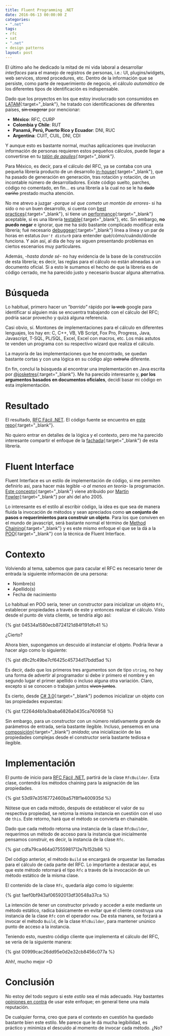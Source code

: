 ```yaml
---
title: Fluent Programming .NET
date: 2016-06-13 00:00:00 Z
categories:
- ".net"
tags:
- rfc
- sat
- ".net"
- design patterns
layout: post
---
```


El último año he dedicado la mitad de mi vida laboral a desarrollar *interfaces* para el manejo de registros de personas, i.e.: UI, plugins/widgets, web services, stored procedures, etc. Dentro de la información que se persiste, como parte de requerimiento de negocio, el cálculo *automático* de los diferentes tipos de identificación es indispensable. 

Dado que los proyectos en los que estoy involucrado son consumidos en [LATAM](https://en.wikipedia.org/wiki/Latin_America){:target="_blank"}, he tratado con identificaciones de diferentes países, <del>sin exagerar</del> por mencionar:

  - **México**: RFC, CURP
  - **Colombia y Chile**: RUT
  - **Panamá, Perú, Puerto Rico y Ecuador**: DNI, RUC
  - **Argentina**: CUIT, CUIL, DNI, CDI

Y aunque esto es bastante normal, muchas aplicaciones que involucran información de personas requieren estos pequeños cálculos, puede llegar a convertirse en tu *[talón de aquiles](https://es.wikipedia.org/wiki/Tal%C3%B3n_de_Aquiles){:target="_blank"}*.

Para México, es decir, para el cálculo del RFC, ya se contaba con una pequeña librería producto de un desarrollo [in-house](https://en.wikipedia.org/wiki/In-house_software){:target="_blank"}, que ha pasado de generación en generación, tras rotación y rotación, de un incontable número de desarrolladores. Existe código suelto, parches, código no comentado, en fin... es una librería a la cual no se le ha <del>dado cariño</del> prestado mucha atención.

No me atrevo a juzgar *-porque sé que cometo un montón de errores-* si ha sido o no un buen desarrollo, si cuenta con [best practices](https://en.wikipedia.org/wiki/Best_coding_practices){:target="_blank"}, si tiene un [performance](https://en.wikipedia.org/wiki/Software_performance_testing){:target="_blank"} aceptable, si es una librería  [testable](https://en.wikipedia.org/wiki/Software_testability){:target="_blank"}, etc. Sin embargo, **no puedo negar** e ignorar, que me ha sido bastante complicado modificar esta librería; fué necesario [debuggear](https://en.wikipedia.org/wiki/Debugging){:target="_blank"} línea a línea y un par de horas en estatus *`Don't disturb`* para entender qué/cómo/cuándo/dónde funciona. Y aún así, al día de hoy se siguen presentando problemas en ciertos escenarios muy particulares.

Además, *-hasta donde sé-* no hay evidencia de la base de la construcción de esta librería; es decir, las reglas para el cálculo no están alineadas a un documento oficial. Si a esto le sumamos el hecho de que la librería es de código cerrado, me ha parecido justo y necesario buscar alguna alternativa.

# Búsqueda
Lo habitual, primero hacer un *"barrido"* rápido por <del>la web</del> google para identificar si alguien más se encuentra trabajando con el cálculo del RFC; podría sacar provecho y quizá alguna referencia.

Casi obvio, sí. Montones de implementaciones para el cálculo en diferentes lenguajes, los hay en: C, C++, VB, VB Script, Fox Pro, Progress, Java, Javascript, T-SQL, PL/SQL, Excel, Excel con macros, etc. Los más astutos te venden un programa con su respectivo wizard que realiza el cálculo. 

La mayoría de las implementaciones que he encontrado, se quedan bastante cortas y con una lógica en su código algo <del>extraña</del> diferente. 

En fin, concluí la búsqueda al encontrar una implementación en Java escrita por [@josketres](https://twitter.com/josketres){:target="_blank"}. Me ha parecido interesante y, **por los argumentos basados en documentos oficiales**, decidí basar mi código en esta implementación.

# Resultado
El resultado, [RFC Fácil .NET](http://migsalazar.com/RfcFacil/). El código fuente se encuentra en [este repo](https://github.com/migsalazar/RfcFacil){:target="_blank"}.

No quiero entrar en detalles de la lógica y el contexto, pero me ha parecido interesante compartir el enfoque de la [fachada](https://en.wikipedia.org/wiki/Facade_pattern){:target="_blank"} de esta librería.

# Fluent Interface
Fluent Interface es un estilo de implementación de código, si me permiten definirlo asi, para hacer más legible *-o al menos en teoría-* la programación. [Este concepto](http://martinfowler.com/bliki/FluentInterface.html){:target="_blank"} viene atribuido por [Martin Fowler](http://martinfowler.com/){:target="_blank"} por ahí del año 2005.

Lo interesante es el estilo al escribir código, la idea es que sea de manera fluida la invocación de métodos y sean apreciados como **un conjunto de pasos o requerimientos para construir un objeto**. Para los que conviven en el mundo de javascript, será bastante normal el término de [Method Chaining](https://en.wikipedia.org/wiki/Method_chaining){:target="_blank"} y es este mismo enfoque el que se la dá a la [POO](https://es.wikipedia.org/wiki/Programaci%C3%B3n_orientada_a_objetos){:target="_blank"} con la técnica de Fluent Interface.

# Contexto
Volviendo al tema, sabemos que para cacular el RFC es necesario tener de entrada la siguiente información de una persona:

- Nombre(s)
- Apellido(s)
- Fecha de nacimiento

Lo habitual en POO sería, tener un constructor para inicializar un objeto `Rfc`, establecer propiedades a través de este y entonces realizar el cálculo. Visto desde el punto de vista cliente, se tendría algo así:

{% gist 04534a1580ecb8724121d84f191dfc41 %}

¿Cierto?

Ahora bien, supongamos un descuido al instanciar el objeto. Podría llevar a hacer algo como lo siguiente:

{% gist d9c2fc49be7cf6425c45734d17bdd5ad %}

Es decir, dado que los primeros tres argumentos son de tipo `string`, no hay una forma de advertir al programador si debe ir primero el nombre y en segundo lugar el primer apellido o incluso alguna otra variación. Claro, excepto si se conocen o trabajan juntos <del>viven juntos</del>.

Es cierto, desde [C# 3.0](https://msdn.microsoft.com/en-us/library/bb308966.aspx#csharp3.0overview_topic13){:target="_blank"} podemos inicializar un objeto con las propiedades expuestas:

{% gist f2264d4b1a3baba6826a0435ca760958 %}

Sin embargo, para un constructor con un número relativamente grande de parámetros de entrada, sería bastante ilegible. Incluso, pensemos en una [composición](https://en.wikipedia.org/wiki/Object_composition){:target="_blank"} *anidada*; una inicialización de las propiedades complejas desde el constructor sería bastante tediosa e ilegible.

# Implementación
El punto de inicio para [RFC Fácil .NET](http://migsalazar.com/RfcFacil/), partirá de la clase `RfcBuilder`. Esta clase, contendrá los métodos chaining para la asignación de las propiedades.

{% gist 53d97e3516772460ba57f8f1e400935d %}

Nótese que en cada método, después de establecer el valor de su respectiva propiedad, se retorna la misma instancia en cuestión con el uso de `this`. Este retorno, hará que el método se convierta en chainable.

Dado que cada método retorna una instancia de la clase `RfcBuilder`, requerimos un método de acceso para la instancia que inicialmente pensamos construir, es decir, la instancia de la clase `Rfc`.

{% gist cdfa79ca464a07555981712e7b152b86 %}

Del código anterior, el método `Build` se encargará de orquestar las llamadas para el cálculo de cada parte del RFC. Lo importante a destacar aquí, es que este método retornará el tipo `Rfc` a través de la invocación de un método estático de la misma clase.

El contenido de la clase `Rfc`, quedaría algo como lo siguiente:

{% gist 1aef0bf943af06592013df30548a37ca %}

La intención de tener un constructor privado y acceder a este mediante un método estático, radica básicamente en evitar que el cliente construya una instancia de la clase `Rfc` con el operador `new`. De esta manera, se forzará a invocar el método `Build`, de la clase `RfcBuilder`, para mantener unúnico punto de acceso a la instancia.

Teniendo esto, nuestro código cliente que implementa el cálculo del RFC, se vería de la siguiente manera:

{% gist 00999cac26dd95e0d2e32cb8456c077a %}

Ahh!, mucho mejor =D

# Conclusión
No estoy del todo seguro si este *estilo* sea el más adecuado. Hay bastantes [opiniones en contra](https://ocramius.github.io/blog/fluent-interfaces-are-evil/) de usar este enfoque; en general tiene una mala reputación.

De cualquier forma, creo que para el contexto en cuestión ha quedado bastante bien este estilo. Me parece que le dá mucha legibilidad, es práctico y minimiza el descuido al momento de invocar cada método. ¿No?
